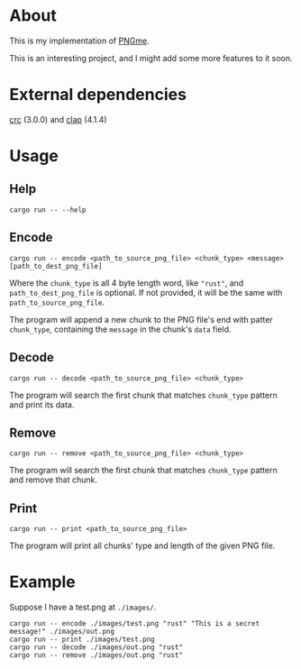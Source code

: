 # About

This is my implementation of [PNGme](https://picklenerd.github.io/pngme_book/introduction.html).

This is an interesting project, and I might add some more features to it soon.

# External dependencies

[crc](https://crates.io/crates/crc) (3.0.0) and [clap](https://github.com/clap-rs/clap) (4.1.4)

# Usage

## Help

```Shell
cargo run -- --help
```

## Encode

```Shell
cargo run -- encode <path_to_source_png_file> <chunk_type> <message> [path_to_dest_png_file]
```

Where the `chunk_type` is all 4 byte length word, like `"rust"`, and `path_to_dest_png_file` is optional. If not provided, it will be the same with `path_to_source_png_file`.

The program will append a new chunk to the PNG file's end with patter `chunk_type`, containing the `message` in the chunk's `data` field.

## Decode

```Shell
cargo run -- decode <path_to_source_png_file> <chunk_type>
```

The program will search the first chunk that matches `chunk_type` pattern and print its data.

## Remove

```Shell
cargo run -- remove <path_to_source_png_file> <chunk_type>
```

The program will search the first chunk that matches `chunk_type` pattern and remove that chunk.

## Print

```Shell
cargo run -- print <path_to_source_png_file>
```

The program will print all chunks' type and length of the given PNG file.

# Example

Suppose I have a test.png at `./images/`.

```Shell
cargo run -- encode ./images/test.png "rust" "This is a secret message!" ./images/out.png
cargo run -- print ./images/test.png
cargo run -- decode ./images/out.png "rust"
cargo run -- remove ./images/out.png "rust"
```

